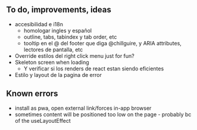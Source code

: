 ## To do, improvements, ideas
* accesibilidad e i18n
	* homologar ingles y español
	* outline, tabs, tabindex y tab order, etc
	* tooltip en el @ del footer que diga @chillguire, y ARIA attributes, lectores de pantalla, etc
* Override estilos del right click menu just for fun?
* Skeleton screen when loading
	* Y verificar si los renders de react estan siendo eficientes
* Estilo y layout de la pagina de error
## Known errors
* install as pwa, open external link/forces in-app browser
* sometimes content will be positioned too low on the page - probably bc of the useLayoutEffect